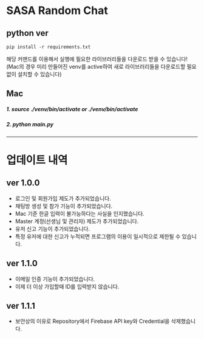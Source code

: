 # SASA Random Chat
## python ver

    pip install -r requirements.txt

해당 커맨드를 이용해서 실행에 필요한 라이브러리들을 다운로드 받을 수 있습니다!
(Mac의 경우 미리 만들어진 venv를 active하여 새로 라이브러리들을 다운로드할 필요 없이 설치할 수 있습니다)

## Mac

##### 1. source ./venv/bin/activate or ./venv/bin/activate

##### 2. python main.py

---

# 업데이트 내역

## ver 1.0.0

* 로그인 및 회원가입 제도가 추가되었습니다.
* 채팅방 생성 및 참가 기능이 추가되었습니다.
* Mac 기준 한글 입력이 불가능하다는 사실을 인지했습니다.
* Master 계정(선생님 및 관리자) 제도가 추가되었습니다.
* 유저 신고 기능이 추가되었습니다.
* 특정 유저에 대한 신고가 누적되면 프로그램의 이용이 일시적으로 제한될 수 있습니다.

## ver 1.1.0

* 이메일 인증 기능이 추가되었습니다.
* 이제 더 이상 가입할때 ID를 입력받지 않습니다.

## ver 1.1.1

* 보안상의 이유로 Repository에서 Firebase API key와 Credential을 삭제했습니다.

